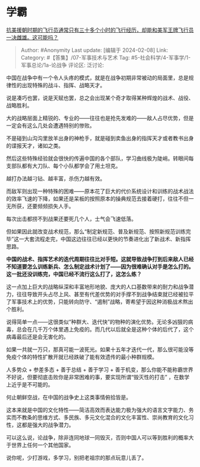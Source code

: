 # 学霸
[抗美援朝时期的飞行员通常只有三十多个小时的飞行经历，却能和美军王牌飞行员一决雌雄。这可能吗？](https://www.zhihu.com/question/49353866/answer/3390416398)

> Author: #Anonymity
> Last update: [编辑于 2024-02-08]
> Link:
> Category:  #【答集】/07-军事技术与艺术
> Tag: #5-社会科学/4-军事学/1-军事总论/1a-论战争 
> 评论区:
> 泛讨论:

中国在战争中有一个令人头疼的模式，就是在战争初期非常被动的局面里，总是规律性的出现特殊的战斗、指挥、战略天才。

说是凑巧也罢，说是天赋也罢，总之会出现某个奇才取得某种辉煌的战术、战役、战略胜利。

大的战略层面上精锐的、专业的——往往也是抢先发难的——敌人占尽优势，但是一定会有这么几处会遭遇特别的惨败。

不是碰到山沟沟里放羊出身的神枪手，就是碰到卖鱼出身的指挥天才或者教书出身的谍报天才，诸如之类。

然后这些特殊经验就会很快的传遍中国的各个部队，学习曲线极为陡峭。转眼间每支部队都有大刀队、每个小队都学会了用土坦克。

越打办法越刁钻、越丰富，杀伤力越有效。

而敌军则出现一种特殊的困难——原本花了巨大的代价系统设计和训练的战术战法的效率飞速的下降，如果还是呆板的按照原本的操典规范去接着硬打，往往不但一无所获，还要频频损失人手。

每次出击都捞不到战果还要死几个人，士气会飞速低落。

但如果因此就改变战术规范，那么“制定新规范、普及新规范、按照新规范训练完毕”这一大套流程走完，中国这边往往已经以更快的节奏进化出了新战术、新指挥思路。

**中国的战术、指挥艺术的迭代周期往往比对手短。这就导致战争打到后来敌人已经不知道要怎么训练新兵、怎么制定战术计划了——因为很难确认对手是怎么打的。这一批还没训练完，中国已经不流行这么打了，这怎么练？**

这一点加上巨大的战略纵深和丰富地形地貌、庞大的人口基数带来的耐力和战争潜力，往往导致开头占尽上风、甚至有代差优势的对手撑不到战争结束就已经被拉平了军事技术上的优势，只能转向防守、“遏制”战略，寄希望于因这种消极战术熬出个胜利。

说得简单一点——这很类似“种群大、迭代快”的物种的演化优势。无论多凶狠的病毒，总会在几千万个体里遇上免疫的。而几代以后就全是这种个体的后代了，这个病毒最后还是会无害化的。

如果一共就一万只，那真可能一波死光。如果十五年才迭代一代，那么很可能没等免疫个体的特性扩散开就已经跌破了能有效遗传的最小种群规模。

人多势众 + 参差多态 + 善于总结 + 善于学习 + 善于机变，那么你能不能称霸世界不好说，但要彻底击败你是非常困难的事，要实现所谓“毁灭性的打击” ，在数学上近乎是不可能的。

何止朝鲜空战，在中国的战争史上这类事情俯拾皆是。

这本来就是中国的文化特性——简洁高效而表达能力极为强大的语言文字能力、务实而不教条的思维方式、多民族、多元文化混合的文化丰富性、崇尚教育的文化习性，这都是强大的战争潜力。

可以这么说，论战争，除非连同地球一同毁灭，否则中国人可以等到胜利的概率大于世界上任何一个其他国家。

  

说你呢，少打游戏，多学习，别把老祖宗的那点玩意儿丢了。

